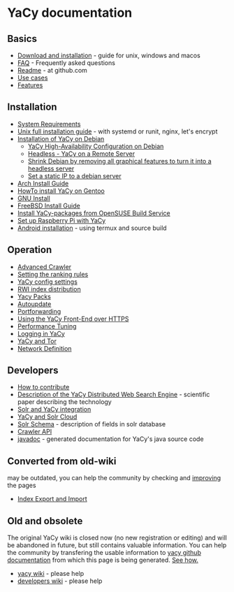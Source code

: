 # YaCy documentation

## Basics
* [Download and installation](download_installation.md) - guide for unix, windows and macos
* [FAQ](faq.md) - Frequently asked questions 
* [Readme](https://github.com/yacy/yacy_search_server/blob/master/README.md) - at github.com
* [Use cases](use_cases.md)
* [Features](features.md)


## Installation
* [System Requirements](installation/requirements.md)
* [Unix full installation guide](installation/unix-fullinstall.md) - with systemd or runit, nginx, let's encrypt
* [Installation of YaCy on Debian](installation/debianinstall.md)
	* [YaCy High-Availability Configuration on Debian](installation/debian_high_availability.md)
	* [Headless - YaCy on a Remote Server](installation/headless.md)
	* [Shrink Debian by removing all graphical features to turn it into a headless server](installation/shrink.md)
	* [Set a static IP to a debian server](installation/staticip.md)
* [Arch Install Guide](installation/archinstall.md)
* [HowTo install YaCy on Gentoo](installation/gentooinstall.md)
* [GNU Install](installation/gnuinstall.md)
* [FreeBSD Install Guide](installation/freebsdinstall.md)
* [Install YaCy-packages from OpenSUSE Build Service](installation/obsinstall.md)
* [Set up Raspberry Pi with YaCy](installation/raspberry_pi.md)
* [Android installation](installation/android.md) - using termux and source build


## Operation
* [Advanced Crawler](operation/crawlstart_p.md)
* [Setting the ranking rules](operation/ranking.md)
* [YaCy config settings](operation/yacy_conf.md)
* [RWI index distribution](operation/rwi-index-distribution.md)
* [Yacy Packs](operation/yacy-pack.md)
* [Autoupdate](operation/autoupdate.md)
* [Portforwarding](operation/portforwarding.md)
* [Using the YaCy Front-End over HTTPS](operation/yacyoverhttps.md)
* [Performance Tuning](operation/performance.md)
* [Logging in YaCy](operation/logging.md)
* [YaCy and Tor](operation/yacy-tor.md)
* [Network Definition](operation/network-definition.md)


## Developers
* [How to contribute](contribute.md)
* [Description of the YaCy Distributed Web Search Engine](https://yacy.net/material/Description_of_the_YaCy_Distributed_Web_Search_Engine_Herrmann_Ning_Diaz_Preneel_ESAT_KULeuven_COSIC_article-2459.pdf) - scientific paper describing the technology
* [Solr and YaCy integration](dev/solr.md)
* [YaCy and Solr Cloud](dev/solrcloud.md)
* [Solr Schema](dev/solr-schema.md) - description of fields in solr database
* [Crawler API](api/crawler.md)
* [javadoc](https://yacy.net/api/javadoc/) - generated documentation for YaCy's java source code


## Converted from old-wiki
may be outdated, you can help the community by checking and [improving](contribute.md) the pages

* [Index Export and Import](operation/index-export-import.md)


## Old and obsolete
The original YaCy wiki is closed now (no new registration or editing) and
will be abandoned in future, but still contains valuable information.  You
can help the community by transfering the usable information to [yacy github
documentation](https://github.com/yacy/yacy_net_homepage/) from which this
page is being generated.  [See how.](contribute.md)

* [yacy wiki](https://wiki.yacy.net/index.php/En:Start) - please help
* [developers wiki](https://wiki.yacy.net/index.php/Dev:Start) - please help
